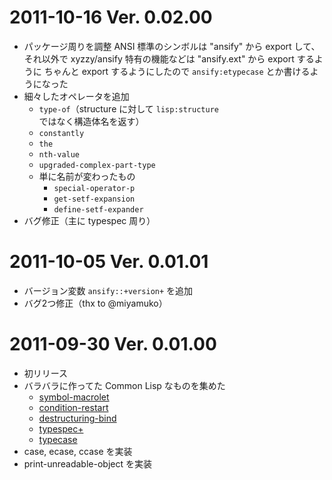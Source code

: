 2011-10-16  Ver. 0.02.00
========================
- パッケージ周りを調整
  ANSI 標準のシンボルは "ansify" から export して、それ以外で xyzzy/ansify
  特有の機能などは "ansify.ext" から export するように
  ちゃんと export するようにしたので `ansify:etypecase` とか書けるようになった
- 細々したオペレータを追加
  - `type-of`（structure に対して `lisp:structure` ではなく構造体名を返す）
  - `constantly`
  - `the`
  - `nth-value`
  - `upgraded-complex-part-type`
  - 単に名前が変わったもの
    - `special-operator-p`
    - `get-setf-expansion`
    - `define-setf-expander`
- バグ修正（主に typespec 周り）

2011-10-05  Ver. 0.01.01
========================
- バージョン変数 `ansify::+version+` を追加
- バグ2つ修正（thx to @miyamuko）

2011-09-30  Ver. 0.01.00
========================
- 初リリース
- バラバラに作ってた Common Lisp なものを集めた
  - [symbol-macrolet](https://github.com/bowbow99/xyzzy.symbol-macrolet)
  - [condition-restart](https://github.com/bowbow99/xyzzy.condition-restart)
  - [destructuring-bind](https://github.com/bowbow99/xyzzy.destructuring-bind)
  - [typespec+](https://github.com/bowbow99/xyzzy.typespec-plus)
  - [typecase](https://github.com/bowbow99/xyzzy.typecase)
- case, ecase, ccase を実装
- print-unreadable-object を実装
